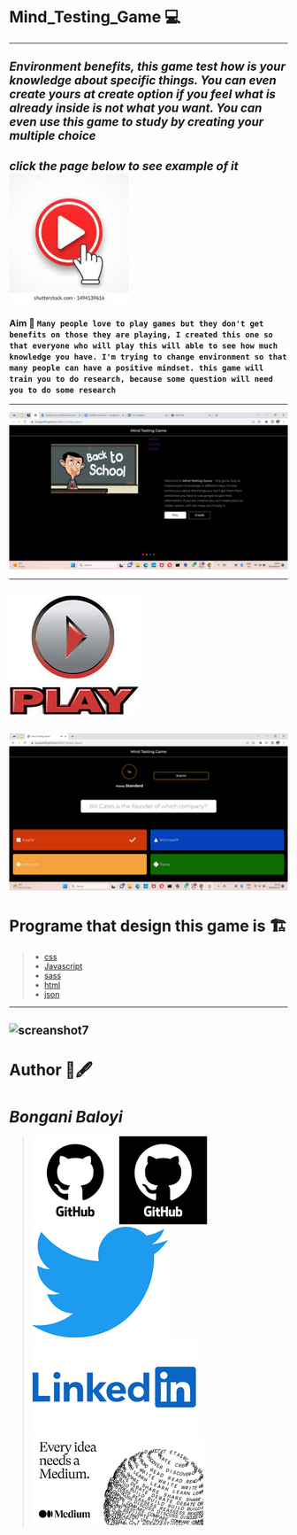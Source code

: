 # Mind_Testing_Game 💻
---
## *Environment benefits, this game test how is your knowledge about specific things. You can even create yours at create option if you feel what is already inside is not what you want. You can even use this game to study by creating your multiple choice*
***click the page below to see example of it***
[![Watch the video](image/watch.jpeg)](https://youtu.be/j_fY5UchkTc)
---
###  Aim 🥉 ``Many people love to play games but they don't get benefits on those they are playing, I created this one so that everyone who will play this will able to see how much knowledge you have. I'm trying to change environment so that many people can have a positive mindset. this game will train you to do research, because some question will need you to do some research``
---
![screenshot](image/Screenshot%20(8).png)
***
[![Mind Testing Game](image/download%20(1).jpeg)](https://bongani94.github.io/Mind_Testing_Game/)
---

!['screanshot'](image/Screenshot%20(5).png)
---
# Programe that design this game is 🏗️
>- [css](./css)
>- [Javascript](./js)
>- [sass](./sass)
>- [html](./index.html)
>- [json](./package.json)
---
![screanshot7](image/https://github.com/Bongani94/Mind_Testing_Game/blob/main/Screenshot%20(7).png)
---
# Author 📖🖋️
# *Bongani Baloyi*
> [![Github](image/github.png)](https://github.com/Bongani94)
> [![twitter](image/twitter.png)](https://twitter.com/Khalanga94/status/1668678169883189251?s=20)
> [![Linkedln](image/linked.png)](https://www.linkedin.com/pulse/mind-testing-game-bongani-baloyi-1f)
> [![medium](image/download.png)](https://medium.com/@bonganibaloyi94/mind-testing-game-55b663ffc2c)
